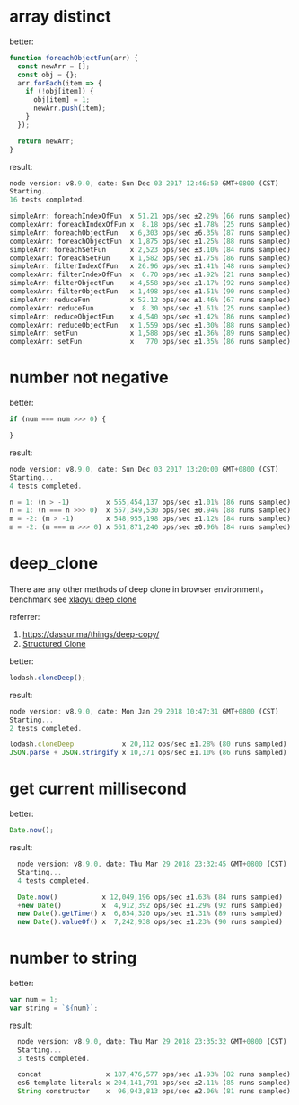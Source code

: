 # array distinct

better:
```js
function foreachObjectFun(arr) {
  const newArr = [];
  const obj = {};
  arr.forEach(item => {
    if (!obj[item]) {
      obj[item] = 1;
      newArr.push(item);
    }
  });

  return newArr;
}
```

result:
```js
node version: v8.9.0, date: Sun Dec 03 2017 12:46:50 GMT+0800 (CST)
Starting...
16 tests completed.

simpleArr: foreachIndexOfFun  x 51.21 ops/sec ±2.29% (66 runs sampled)
complexArr: foreachIndexOfFun x  8.18 ops/sec ±1.78% (25 runs sampled)
simpleArr: foreachObjectFun   x 6,303 ops/sec ±6.35% (87 runs sampled)
complexArr: foreachObjectFun  x 1,875 ops/sec ±1.25% (88 runs sampled)
simpleArr: foreachSetFun      x 2,523 ops/sec ±3.10% (84 runs sampled)
complexArr: foreachSetFun     x 1,582 ops/sec ±1.75% (86 runs sampled)
simpleArr: filterIndexOfFun   x 26.96 ops/sec ±1.41% (48 runs sampled)
complexArr: filterIndexOfFun  x  6.70 ops/sec ±1.92% (21 runs sampled)
simpleArr: filterObjectFun    x 4,558 ops/sec ±1.17% (92 runs sampled)
complexArr: filterObjectFun   x 1,498 ops/sec ±1.51% (90 runs sampled)
simpleArr: reduceFun          x 52.12 ops/sec ±1.46% (67 runs sampled)
complexArr: reduceFun         x  8.30 ops/sec ±1.61% (25 runs sampled)
simpleArr: reduceObjectFun    x 4,540 ops/sec ±1.42% (86 runs sampled)
complexArr: reduceObjectFun   x 1,559 ops/sec ±1.30% (88 runs sampled)
simpleArr: setFun             x 1,588 ops/sec ±1.36% (89 runs sampled)
complexArr: setFun            x   770 ops/sec ±1.35% (86 runs sampled)
```

# number not negative

better: 
```js
if (num === num >>> 0) {

}
```

result:
```js
node version: v8.9.0, date: Sun Dec 03 2017 13:20:00 GMT+0800 (CST)
Starting...
4 tests completed.

n = 1: (n > -1)         x 555,454,137 ops/sec ±1.01% (86 runs sampled)
n = 1: (n === n >>> 0)  x 557,349,530 ops/sec ±0.94% (88 runs sampled)
m = -2: (m > -1)        x 548,955,198 ops/sec ±1.12% (84 runs sampled)
m = -2: (m === m >>> 0) x 561,871,240 ops/sec ±0.96% (84 runs sampled)
```

# deep_clone

There are any other methods of deep clone in browser environment，benchmark see [xlaoyu deep clone](https://jsperf.com/xlaoyu-deep-clone/1)

referrer:
1. https://dassur.ma/things/deep-copy/
2. [Structured Clone](https://html.spec.whatwg.org/multipage/structured-data.html#structuredserializeinternal)

better:
```js
lodash.cloneDeep();
```

result:
```js
node version: v8.9.0, date: Mon Jan 29 2018 10:47:31 GMT+0800 (CST)
Starting...
2 tests completed.

lodash.cloneDeep            x 20,112 ops/sec ±1.28% (80 runs sampled)
JSON.parse + JSON.stringify x 10,371 ops/sec ±1.10% (86 runs sampled)
```


# get current millisecond

better:
```js
Date.now();
```

result:
```js
  node version: v8.9.0, date: Thu Mar 29 2018 23:32:45 GMT+0800 (CST)
  Starting...
  4 tests completed.

  Date.now()           x 12,049,196 ops/sec ±1.63% (84 runs sampled)
  +new Date()          x  4,912,392 ops/sec ±1.29% (92 runs sampled)
  new Date().getTime() x  6,854,320 ops/sec ±1.31% (89 runs sampled)
  new Date().valueOf() x  7,242,938 ops/sec ±1.23% (90 runs sampled)
```


# number to string

better:
```js
var num = 1;
var string = `${num}`;
```

result:
```js
  node version: v8.9.0, date: Thu Mar 29 2018 23:35:32 GMT+0800 (CST)
  Starting...
  3 tests completed.

  concat                x 187,476,577 ops/sec ±1.93% (82 runs sampled)
  es6 template literals x 204,141,791 ops/sec ±2.11% (85 runs sampled)
  String constructor    x  96,943,813 ops/sec ±2.06% (81 runs sampled)
```